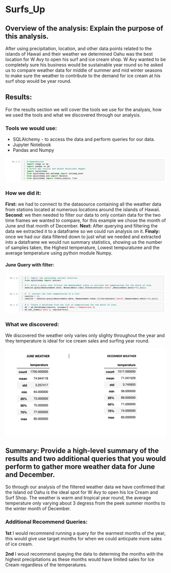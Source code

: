 # Surfs_Up

## Overview of the analysis: Explain the purpose of this analysis.
  After using precipitation, location, and other data points related to the islands of Hawaii and their weather we determined Oahu was the best location for W Avy to open his surf and ice cream shop. W Avy wanted to be completely sure his business would be sustainable year round so he asked us to compare weather data for  middle of summer and mid winter seasons to make sure the weather to contribute to the demand for ice cream at his surf shop would be year round. 




## Results:
For the results section we will cover the tools we use for the analyais, how we used the tools and what we discovered through our analysis.

### Tools we would use:
- SQLAlchemy - to access the data and perform queries for our data.
- Jupyter Notebook 
- Pandas and Numpy

![Dependencies](https://github.com/austink24/Surfs_Up/blob/main/Dependencies.png)

### How we did it:
**First:** we had to connect to the datasource containing all the weather data from stations located at numerous locations around the islands of Hawaii. **Second:** we then needed to filter our data to only contain data for the two time frames we wanted to compare, for this example we chose the month of June and that month of December. **Next:** After querying and filtering the data we extracted it to a dataframe so we could run analysis on it. **Finaly:** once we had our data filtered down to just what we needed and extracted into a dataframe we would run summary statistics, showing us the number of samples taken, the Highest temperature, Lowest tempuraturee and the average temperature using python module Numpy. 

#### June Query with filter:
![Filter](https://github.com/austink24/Surfs_Up/blob/main/Filter1.png)

### What we discovered:
We discovered the weather only varies only slighty throughout the year and they temperature is ideal for ice cream sales and surfing year round.

![Weather](https://github.com/austink24/Surfs_Up/blob/main/JUNE_DEC.png)


## Summary: Provide a high-level summary of the results and two additional queries that you would perform to gather more weather data for June and December.
So through our analysis of the filtered weather data we have confirmed that the Island od Oahu is the ideal spot for W Avy to open his Ice Cream and Surf Shop. The weather is warm and tropical year round, the average temperature only varying about 3 degress from the peek summer months to the winter month of December. 

### Additional Recommend Queries:

**1st** I would recommend running a query  for the warmest months of the year, this would give use target months for when we could anticpate more sales of ice cream.

**2nd** I woud recommend queying the data to determing the months with the highest precipitations as these months would have limited sales for Ice Cream regardless of the temperatures. 



